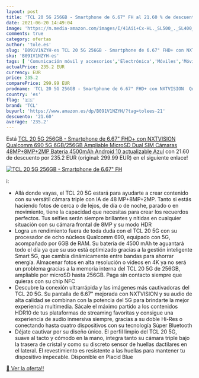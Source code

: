 ```yaml
---
layout: post
title: 'TCL 20 5G 256GB - Smartphone de 6.67" FH al 21.60 % de descuento'
date: 2021-06-20 14:49:04
image: 'https://m.media-amazon.com/images/I/41Aii+Cx-HL._SL500_._SL400_.jpg'
comments: true
category: ofertas
author: 'tole.es'
slug: 'B091V1NZYH-es TCL 20 5G 256GB - Smartphone de 6.67" FHD+ con NXTVISION...'
sku: 'B091V1NZYH-es'
tags: [ 'Comunicación móvil y accesorios','Electrónica','Móviles','Móviles y smartphones libres','android','tcl', ]
actualPrice: 235.2 EUR
currency: EUR
price: 235.2
comparePrice: 299.99 EUR
prodname: 'TCL 20 5G 256GB - Smartphone de 6.67" FHD+ con NXTVISION  Qualcomm 690 5G  6GB/256GB Ampliable MicroSD  Dual SIM  Cámaras 48MP+8MP+2MP  Batería 4500mAh  Android 10 actualizable  Azul'
country: 'es'
flag: '🇪🇸'
brand: 'TCL'
buyurl: 'https://www.amazon.es/dp/B091V1NZYH/?tag=tolees-21'
descuento: '21.60'
average: '235.2'
---
```


Está [TCL 20 5G 256GB - Smartphone de 6.67" FHD+ con NXTVISION  Qualcomm 690 5G  6GB/256GB Ampliable MicroSD  Dual SIM  Cámaras 48MP+8MP+2MP  Batería 4500mAh  Android 10 actualizable  Azul](https://www.amazon.es/dp/B091V1NZYH/?tag=tolees-21) con 21.60 de descuento por 235.2 EUR (original: 299.99 EUR) en el siguiente enlace!

[![TCL 20 5G 256GB - Smartphone de 6.67" FH](https://m.media-amazon.com/images/I/41Aii+Cx-HL._SL500_._SL400_.jpg)](https://www.amazon.es/dp/B091V1NZYH/?tag=tolees-21)

ℹ️:

- Allá donde vayas, el TCL 20 5G estará para ayudarte a crear contenido con su versátil cámara triple con IA de 48 MP+8MP+2MP. Tanto si estás haciendo fotos de cerca o de lejos, de día o de noche, parado o en movimiento, tiene la capacidad que necesitas para crear los recuerdos perfectos. Tus selfies serán siempre brillantes y nítidas en cualquier situación con su cámara frontal de 8MP y su modo HDR
- Logra un rendimiento fuera de toda duda con el TCL 20 5G con su procesador de ocho núcleos Qualcomm 690, equipado con 5G, acompañado por 6GB de RAM. Su batería de 4500 mAh te aguantará todo el día ya que su uso está optimizado gracias a la gestión inteligente Smart 5G, que cambia dinámicamente entre bandas para ahorrar energía. Almacenar fotos en alta resolución o videos en 4K ya no será un problema gracias a la memoria interna del TCL 20 5G de 256GB, ampliable por microSD hasta 256GB. Paga sin contacto siempre que quieras con su chip NFC
- Descubre la conexión ultrarrápida y las imágenes más cautivadoras del TCL 20 5G. Su pantalla de 6.67" mejorada con NXTVISION y su audio de alta calidad se combinan con la potencia del 5G para brindarte la mejor experiencia multimedia. Sácale el máximo partido a los contenidos HDR10 de tus plataformas de streaming favoritas y consigue una experiencia de audio inmersiva siempre, gracias a su doble Hi-Res o conectando hasta cuatro dispositivos con su tecnología Súper Bluetooth
- Déjate cautivar por su diseño único. El perfil limpio del TCL 20 5G, suave al tacto y cómodo en la mano, integra tanto su cámara triple bajo la trasera de cristal y como su discreto sensor de huellas dactilares en el lateral. El revestimiento es resistente a las huellas para mantener tu dispositivo impecable. Disponible en Placid Blue

[🛒 Ver la oferta!!](https://www.amazon.es/dp/B091V1NZYH/?tag=tolees-21)
